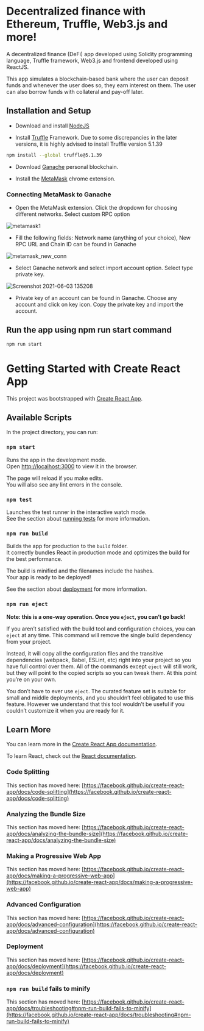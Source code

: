 # Decentralized finance with Ethereum, Truffle, Web3.js and more!

A decentralized finance (DeFi) app developed using Solidity programming language, Truffle framework, Web3.js and frontend developed using ReactJS.

This app simulates a blockchain-based bank where the user can deposit funds and whenever the user does so, they earn interest on them. 
The user can also borrow funds with collateral and pay-off later. 

## Installation and Setup

* Download and install [NodeJS](https://nodejs.org/en/download/)

* Install [Truffle](https://www.trufflesuite.com/docs/truffle/getting-started/installation) Framework. Due to some discrepancies in the later versions, it is highly advised to install Truffle version 5.1.39
```bash
npm install --global truffle@5.1.39
```

* Download [Ganache](https://www.trufflesuite.com/ganache) personal blockchain.

* Install the [MetaMask](https://chrome.google.com/webstore/detail/metamask/nkbihfbeogaeaoehlefnkodbefgpgknn) chrome extension.

### Connecting MetaMask to Ganache

* Open the MetaMask extension. Click the dropdown for choosing different networks. Select custom RPC option

![metamask1](https://user-images.githubusercontent.com/54990929/120642203-3a75cc80-c492-11eb-959a-8a1bc28f3ad0.png)

*  Fill the following fields: Network name (anything of your choice), New RPC URL and Chain ID can be found in Ganache

![metamask_new_conn](https://user-images.githubusercontent.com/54990929/120642779-f0d9b180-c492-11eb-9d37-0975bd32181c.png)

* Select Ganache network and select import account option. Select type private key.

![Screenshot 2021-06-03 135208](https://user-images.githubusercontent.com/54990929/120646404-2385a900-c497-11eb-92e7-572861e112af.png)

*  Private key of an account can be found in Ganache. Choose any account and click on key icon. Copy the private key and import the account.

## Run the app using npm run start command 
```bash
npm run start
```

# Getting Started with Create React App

This project was bootstrapped with [Create React App](https://github.com/facebook/create-react-app).

## Available Scripts

In the project directory, you can run:

### `npm start`

Runs the app in the development mode.\
Open [http://localhost:3000](http://localhost:3000) to view it in the browser.

The page will reload if you make edits.\
You will also see any lint errors in the console.

### `npm test`

Launches the test runner in the interactive watch mode.\
See the section about [running tests](https://facebook.github.io/create-react-app/docs/running-tests) for more information.

### `npm run build`

Builds the app for production to the `build` folder.\
It correctly bundles React in production mode and optimizes the build for the best performance.

The build is minified and the filenames include the hashes.\
Your app is ready to be deployed!

See the section about [deployment](https://facebook.github.io/create-react-app/docs/deployment) for more information.

### `npm run eject`

**Note: this is a one-way operation. Once you `eject`, you can’t go back!**

If you aren’t satisfied with the build tool and configuration choices, you can `eject` at any time. This command will remove the single build dependency from your project.

Instead, it will copy all the configuration files and the transitive dependencies (webpack, Babel, ESLint, etc) right into your project so you have full control over them. All of the commands except `eject` will still work, but they will point to the copied scripts so you can tweak them. At this point you’re on your own.

You don’t have to ever use `eject`. The curated feature set is suitable for small and middle deployments, and you shouldn’t feel obligated to use this feature. However we understand that this tool wouldn’t be useful if you couldn’t customize it when you are ready for it.

## Learn More

You can learn more in the [Create React App documentation](https://facebook.github.io/create-react-app/docs/getting-started).

To learn React, check out the [React documentation](https://reactjs.org/).

### Code Splitting

This section has moved here: [https://facebook.github.io/create-react-app/docs/code-splitting](https://facebook.github.io/create-react-app/docs/code-splitting)

### Analyzing the Bundle Size

This section has moved here: [https://facebook.github.io/create-react-app/docs/analyzing-the-bundle-size](https://facebook.github.io/create-react-app/docs/analyzing-the-bundle-size)

### Making a Progressive Web App

This section has moved here: [https://facebook.github.io/create-react-app/docs/making-a-progressive-web-app](https://facebook.github.io/create-react-app/docs/making-a-progressive-web-app)

### Advanced Configuration

This section has moved here: [https://facebook.github.io/create-react-app/docs/advanced-configuration](https://facebook.github.io/create-react-app/docs/advanced-configuration)

### Deployment

This section has moved here: [https://facebook.github.io/create-react-app/docs/deployment](https://facebook.github.io/create-react-app/docs/deployment)

### `npm run build` fails to minify

This section has moved here: [https://facebook.github.io/create-react-app/docs/troubleshooting#npm-run-build-fails-to-minify](https://facebook.github.io/create-react-app/docs/troubleshooting#npm-run-build-fails-to-minify)
